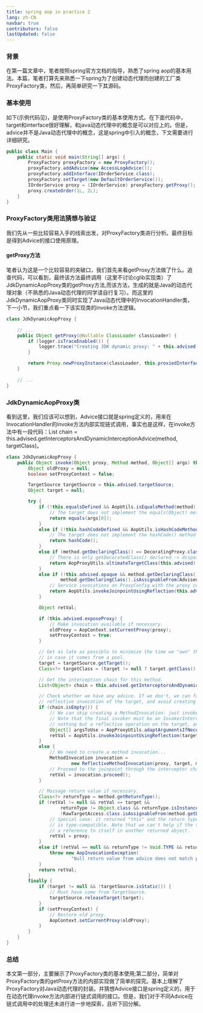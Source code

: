 ```yaml
---
title: spring aop in practice 2
lang: zh-CN
navbar: true
contributors: false
lastUpdated: false
---
```


### 背景

在第一篇文章中，笔者按照spring官方文档的指导，熟悉了spring aop的基本用法。本篇，笔者打算先来熟悉一下spring为了创建动态代理而创建的工厂类ProxyFactory类，然后，再简单研究一下其源码。

### 基本使用

如下(示例代码见[]())，是使用ProxyFactory类的基本使用方式。在下面代码中，target和interface很好理解，和java动态代理中的概念是可以对应上的。但是，advice并不是Java动态代理中的概念，这是spring中引入的概念，下文需要进行详细研究。

````java
public class Main {
    public static void main(String[] args) {
        ProxyFactory proxyFactory = new ProxyFactory();
        proxyFactory.addAdvice(new AccessLogAdvice());
        proxyFactory.addInterface(IOrderService.class);
        proxyFactory.setTarget(new DefaultOrderService());
        IOrderService proxy = (IOrderService) proxyFactory.getProxy();
        proxy.createOrder(1L, 2L);
    }
}


````

### ProxyFactory类用法猜想与验证

我们先从一些比较容易入手的线索出发，对ProxyFactory类进行分析。最终目标是得到Advice的接口使用原理。

#### getProxy方法

笔者认为这是一个比较容易的突破口，我们首先来看getProxy方法做了什么。追查代码，可以看到，最终该方法最终调用（这里不讨论cglib实现类）了JdkDynamicAopProxy类的getProxy方法,而该方法，生成的就是Java的动态代理对象（不熟悉的Java动态代理的同学请自行复习）。而这里的JdkDynamicAopProxy类同时实现了Java动态代理中的InvocationHandler类，下一小节，我们重点看一下该实现类的invoke方法逻辑。

````java
class JdkDynamicAopProxy {

    // ...
    public Object getProxy(@Nullable ClassLoader classLoader) {
        if (logger.isTraceEnabled()) {
            logger.trace("Creating JDK dynamic proxy: " + this.advised.getTargetSource());
        }

        return Proxy.newProxyInstance(classLoader, this.proxiedInterfaces, this);
    }
    
    // ...
}
````

### JdkDynamicAopProxy类

看到这里，我们应该可以想到，Advice接口就是spring定义的，用来在InvocationHandler的invoke方法内部实现链式调用，事实也是这样，在invoke方法中有一段代码：List<Object> chain = this.advised.getInterceptorsAndDynamicInterceptionAdvice(method, targetClass)。

```java
class JdkDynamicAopProxy {
    public Object invoke(Object proxy, Method method, Object[] args) throws Throwable {
        Object oldProxy = null;
        boolean setProxyContext = false;

        TargetSource targetSource = this.advised.targetSource;
        Object target = null;

        try {
            if (!this.equalsDefined && AopUtils.isEqualsMethod(method)) {
                // The target does not implement the equals(Object) method itself.
                return equals(args[0]);
            }
            else if (!this.hashCodeDefined && AopUtils.isHashCodeMethod(method)) {
                // The target does not implement the hashCode() method itself.
                return hashCode();
            }
            else if (method.getDeclaringClass() == DecoratingProxy.class) {
                // There is only getDecoratedClass() declared -> dispatch to proxy config.
                return AopProxyUtils.ultimateTargetClass(this.advised);
            }
            else if (!this.advised.opaque && method.getDeclaringClass().isInterface() &&
                    method.getDeclaringClass().isAssignableFrom(Advised.class)) {
                // Service invocations on ProxyConfig with the proxy config...
                return AopUtils.invokeJoinpointUsingReflection(this.advised, method, args);
            }

            Object retVal;

            if (this.advised.exposeProxy) {
                // Make invocation available if necessary.
                oldProxy = AopContext.setCurrentProxy(proxy);
                setProxyContext = true;
            }

            // Get as late as possible to minimize the time we "own" the target,
            // in case it comes from a pool.
            target = targetSource.getTarget();
            Class<?> targetClass = (target != null ? target.getClass() : null);

            // Get the interception chain for this method.
            List<Object> chain = this.advised.getInterceptorsAndDynamicInterceptionAdvice(method, targetClass);

            // Check whether we have any advice. If we don't, we can fallback on direct
            // reflective invocation of the target, and avoid creating a MethodInvocation.
            if (chain.isEmpty()) {
                // We can skip creating a MethodInvocation: just invoke the target directly
                // Note that the final invoker must be an InvokerInterceptor so we know it does
                // nothing but a reflective operation on the target, and no hot swapping or fancy proxying.
                Object[] argsToUse = AopProxyUtils.adaptArgumentsIfNecessary(method, args);
                retVal = AopUtils.invokeJoinpointUsingReflection(target, method, argsToUse);
            }
            else {
                // We need to create a method invocation...
                MethodInvocation invocation =
                        new ReflectiveMethodInvocation(proxy, target, method, args, targetClass, chain);
                // Proceed to the joinpoint through the interceptor chain.
                retVal = invocation.proceed();
            }

            // Massage return value if necessary.
            Class<?> returnType = method.getReturnType();
            if (retVal != null && retVal == target &&
                    returnType != Object.class && returnType.isInstance(proxy) &&
                    !RawTargetAccess.class.isAssignableFrom(method.getDeclaringClass())) {
                // Special case: it returned "this" and the return type of the method
                // is type-compatible. Note that we can't help if the target sets
                // a reference to itself in another returned object.
                retVal = proxy;
            }
            else if (retVal == null && returnType != Void.TYPE && returnType.isPrimitive()) {
                throw new AopInvocationException(
                        "Null return value from advice does not match primitive return type for: " + method);
            }
            return retVal;
        }
        finally {
            if (target != null && !targetSource.isStatic()) {
                // Must have come from TargetSource.
                targetSource.releaseTarget(target);
            }
            if (setProxyContext) {
                // Restore old proxy.
                AopContext.setCurrentProxy(oldProxy);
            }
        }
    }
}
```

### 总结

本文第一部分，主要展示了ProxyFactory类的基本使用;第二部分，简单对ProxyFactory类的getProxy方法的内部实现做了简单的探究。基本上理解了ProxyFactory对Java动态代理的封装。并猜想Advice接口是spring定义的，用于在动态代理invoke方法内部进行链式调用的接口。但是，我们对于不同Advice在链式调用中的处理还未进行进一步地探索，且听下回分解。






